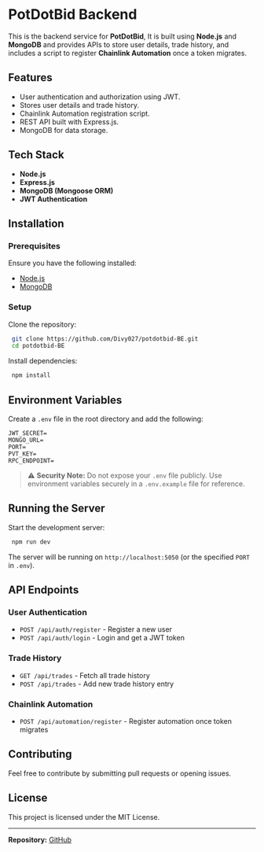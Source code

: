 # PotDotBid Backend

This is the backend service for **PotDotBid**, It is built using **Node.js** and **MongoDB** and provides APIs to store user details, trade history, and includes a script to register **Chainlink Automation** once a token migrates.

## Features
- User authentication and authorization using JWT.
- Stores user details and trade history.
- Chainlink Automation registration script.
- REST API built with Express.js.
- MongoDB for data storage.

## Tech Stack
- **Node.js**
- **Express.js**
- **MongoDB (Mongoose ORM)**
- **JWT Authentication**

## Installation

### Prerequisites
Ensure you have the following installed:
- [Node.js](https://nodejs.org/)
- [MongoDB](https://www.mongodb.com/)

### Setup
Clone the repository:
```sh
 git clone https://github.com/Divy027/potdotbid-BE.git
 cd potdotbid-BE
```

Install dependencies:
```sh
 npm install
```

## Environment Variables
Create a `.env` file in the root directory and add the following:

```env
JWT_SECRET=
MONGO_URL=
PORT=
PVT_KEY=
RPC_ENDPOINT=
```

> ⚠️ **Security Note:** Do not expose your `.env` file publicly. Use environment variables securely in a `.env.example` file for reference.

## Running the Server
Start the development server:
```sh
 npm run dev
```

The server will be running on `http://localhost:5050` (or the specified `PORT` in `.env`).

## API Endpoints

### User Authentication
- `POST /api/auth/register` - Register a new user
- `POST /api/auth/login` - Login and get a JWT token

### Trade History
- `GET /api/trades` - Fetch all trade history
- `POST /api/trades` - Add new trade history entry

### Chainlink Automation
- `POST /api/automation/register` - Register automation once token migrates

## Contributing
Feel free to contribute by submitting pull requests or opening issues.

## License
This project is licensed under the MIT License.

---
**Repository:** [GitHub](https://github.com/Divy027/potdotbid-BE)

